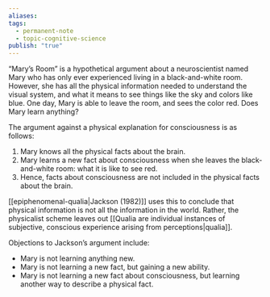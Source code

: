 ```yaml
---
aliases: 
tags:
  - permanent-note
  - topic-cognitive-science
publish: "true"
---
```

“Mary’s Room” is a hypothetical argument about a neuroscientist named Mary who has only ever experienced living in a black-and-white room. However, she has all the physical information needed to understand the visual system, and what it means to see things like the sky and colors like blue. One day, Mary is able to leave the room, and sees the color red. Does Mary learn anything?

The argument against a physical explanation for consciousness is as follows:
1. Mary knows all the physical facts about the brain.
2. Mary learns a new fact about consciousness when she leaves the black-and-white room: what it is like to see red.
3. Hence, facts about consciousness are not included in the physical facts about the brain.

[[epiphenomenal-qualia|Jackson (1982)]] uses this to conclude that physical information is not all the information in the world. Rather, the physicalist scheme leaves out [[Qualia are individual instances of subjective, conscious experience arising from perceptions|qualia]].

Objections to Jackson’s argument include:
- Mary is not learning anything new.
- Mary is not learning a new fact, but gaining a new ability.
- Mary is not learning a new fact about consciousness, but learning another way to describe a physical fact.